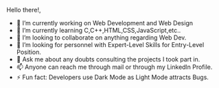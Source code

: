 Hello there!,

- 🔭 I’m currently working on Web Development and Web Design
- 🌱 I’m currently learning C,C++,HTML,CSS,JavaScript,etc..
- 👯 I’m looking to collaborate on anything regarding Web Dev.
- 🤔 I’m looking for personnel  with Expert-Level Skills for Entry-Level Position.
- 💬 Ask me about any doubts consulting the projects I took part in.
- 📫 Anyone can reach me through mail or through my Linkedln Profile.
- ⚡ Fun fact: Developers use Dark Mode as Light Mode attracts Bugs.
  
<!--
**uvvxyz/uvvxyz** is a ✨ _special_ ✨ repository because its `README.md` (this file) appears on your GitHub profile-->
